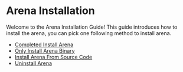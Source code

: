 # Arena Installation

Welcome to the Arena Installation Guide! This guide introduces how to install the arena, you can pick one following method to install arena.

* [Completed Install Arena](./complete.md)
* [Only Install Arena Binary](./binary.md)
* [Install Arena From Source Code](./source.md)
* [Uninstall Arena](./uninstall.md)
